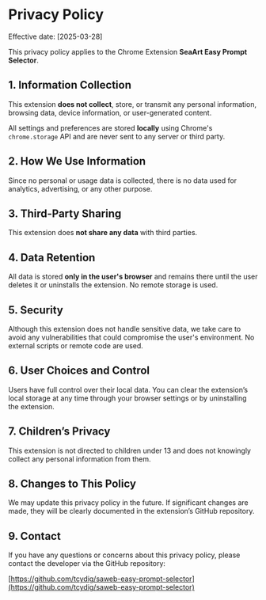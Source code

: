 # Privacy Policy

Effective date: [2025-03-28]

This privacy policy applies to the Chrome Extension **SeaArt Easy Prompt Selector**.

## 1. Information Collection

This extension **does not collect**, store, or transmit any personal information, browsing data, device information, or user-generated content.

All settings and preferences are stored **locally** using Chrome's `chrome.storage` API and are never sent to any server or third party.

## 2. How We Use Information

Since no personal or usage data is collected, there is no data used for analytics, advertising, or any other purpose.

## 3. Third-Party Sharing

This extension does **not share any data** with third parties.

## 4. Data Retention

All data is stored **only in the user's browser** and remains there until the user deletes it or uninstalls the extension. No remote storage is used.

## 5. Security

Although this extension does not handle sensitive data, we take care to avoid any vulnerabilities that could compromise the user's environment. No external scripts or remote code are used.

## 6. User Choices and Control

Users have full control over their local data. You can clear the extension’s local storage at any time through your browser settings or by uninstalling the extension.

## 7. Children’s Privacy

This extension is not directed to children under 13 and does not knowingly collect any personal information from them.

## 8. Changes to This Policy

We may update this privacy policy in the future. If significant changes are made, they will be clearly documented in the extension’s GitHub repository.

## 9. Contact

If you have any questions or concerns about this privacy policy, please contact the developer via the GitHub repository:

[https://github.com/tcydig/saweb-easy-prompt-selector](https://github.com/tcydig/saweb-easy-prompt-selector)
